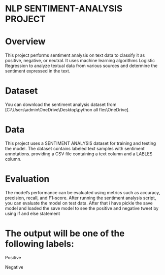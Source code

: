 # NLP SENTIMENT-ANALYSIS PROJECT

# Overview
This project performs sentiment analysis on text data to classify it as positive, negative, or neutral. It uses machine learning algorithms Logistic Regression to analyze textual data from various sources and determine the sentiment expressed in the text.


# Dataset
You can download the sentiment analysis dataset from [C:\Users\admin\OneDrive\Desktop\python all fles\OneDrive].

# Data
This project uses a SENTIMENT ANALYSIS  dataset for training and testing the model. The dataset contains labeled text samples with sentiment annotations. providing a CSV file containing a text column and a LABLES column.

# Evaluation
The model’s performance can be evaluated using metrics such as accuracy, precision, recall, and F1-score. After running the sentiment analysis script, you can evaluate the model on test data.
After that i have  pickle the save model  and loaded the save model to see the positive and negative tweet by using if and else statement

# The output will be one of the following labels:

Positive

Negative

